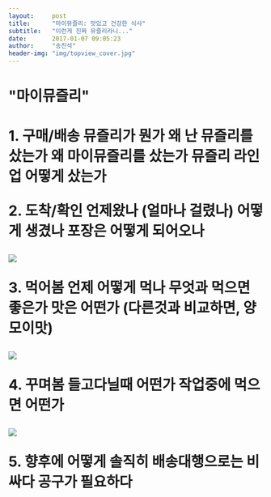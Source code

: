 ```yaml
---
layout:     post
title:      "마이뮤즐리: 맛있고 건강한 식사"
subtitle:	"이런게 진짜 뮤즐리라니..."
date:       2017-01-07 09:05:23
author:     "송진석"
header-img: "img/topview_cover.jpg"
---
```


<p>	
<h1>"마이뮤즐리"<h1></p>
<p>
1. 구매/배송
뮤즐리가 뭔가
왜 난 뮤즐리를 샀는가
왜 마이뮤즐리를 샀는가
뮤즐리 라인업
어떻게 샀는가
</p>
<p>
2. 도착/확인
언제왔나 (얼마나 걸렸나)
어떻게 생겼나
포장은 어떻게 되어오나
</p>
<img src="/img/6kinds_muesli.jpg">
<p>
3. 먹어봄
언제 어떻게 먹나
무엇과 먹으면 좋은가
맛은 어떤가 (다른것과 비교하면, 양모이맛)
</p>
<img src="/img/topview.jpg">
<p>
4. 꾸며봄
들고다닐때 어떤가
작업중에 먹으면 어떤가
</p>
<img src="/img/com_muesli.jpg">
<p>
5. 향후에 어떻게
솔직히 배송대행으로는 비싸다
공구가 필요하다
</p>

